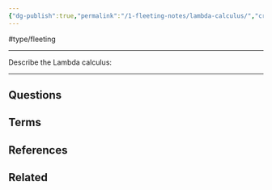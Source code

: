 ```yaml
---
{"dg-publish":true,"permalink":"/1-fleeting-notes/lambda-calculus/","created":"2023-08-13T12:26:18.947-05:00","updated":"2023-08-17T10:19:39.069-05:00"}
---
```


#type/fleeting

---
Describe the Lambda calculus:


---
## Questions
## Terms
## References
## Related